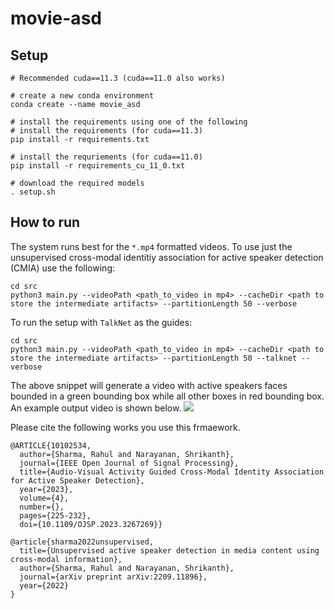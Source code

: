 # movie-asd

## Setup
```
# Recommended cuda==11.3 (cuda==11.0 also works)

# create a new conda environment
conda create --name movie_asd

# install the requirements using one of the following
# install the requirements (for cuda==11.3)
pip install -r requirements.txt

# install the requriements (for cuda==11.0)
pip install -r requirements_cu_11_0.txt

# download the required models
. setup.sh
```
## How to run
The system runs best for the `*.mp4` formatted videos. 
To use just the unsupervised cross-modal identitiy association for active speaker detection (CMIA) use the following:
```
cd src
python3 main.py --videoPath <path_to_video in mp4> --cacheDir <path to store the intermediate artifacts> --partitionLength 50 --verbose
```
To run the setup with `TalkNet` as the guides:
```
cd src
python3 main.py --videoPath <path_to_video in mp4> --cacheDir <path to store the intermediate artifacts> --partitionLength 50 --talknet --verbose
```
The above snippet will generate a video with active speakers faces bounded in a green bounding box while all other boxes in red bounding box. An example output video is shown below.
![](https://github.com/rash1993/movie-asd/blob/wacv/gif_v0.gif)

Please cite the following works you use this frmaework.
```
@ARTICLE{10102534,
  author={Sharma, Rahul and Narayanan, Shrikanth},
  journal={IEEE Open Journal of Signal Processing}, 
  title={Audio-Visual Activity Guided Cross-Modal Identity Association for Active Speaker Detection}, 
  year={2023},
  volume={4},
  number={},
  pages={225-232},
  doi={10.1109/OJSP.2023.3267269}}
```
```
@article{sharma2022unsupervised,
  title={Unsupervised active speaker detection in media content using cross-modal information},
  author={Sharma, Rahul and Narayanan, Shrikanth},
  journal={arXiv preprint arXiv:2209.11896},
  year={2022}
}
```
